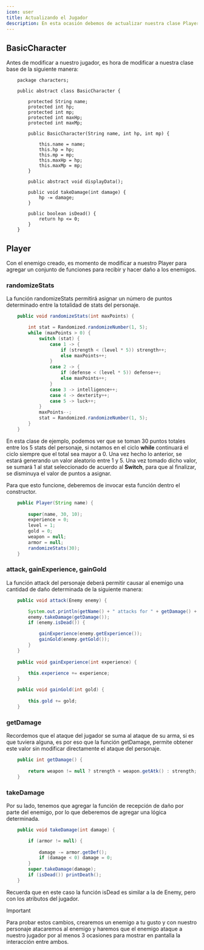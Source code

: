 ```yaml
---
icon: user
title: Actualizando el Jugador
description: En esta ocasión debemos de actualizar nuestra clase Player para generar los stats de forma aleatoria mientras agregamos las mecánicas de atacar y recibir daño.
---
```


## BasicCharacter

Antes de modificar a nuestro jugador, es hora de modificar a nuestra clase base de la siguiente manera:

```java{22-24,26-28}
    package characters;
    
    public abstract class BasicCharacter {
    
        protected String name;
        protected int hp;
        protected int mp;
        protected int maxHp;
        protected int maxMp;
    
        public BasicCharacter(String name, int hp, int mp) {
    
            this.name = name;
            this.hp = hp;
            this.mp = mp;
            this.maxHp = hp;
            this.maxMp = mp;
        }
    
        public abstract void displayData();
    
        public void takeDamage(int damage) {
            hp -= damage;
        }
    
        public boolean isDead() {
            return hp <= 0;
        }
    }
```

## Player

Con el enemigo creado, es momento de modificar a nuestro Player para agregar un conjunto de funciones para recibir y
hacer daño a los enemigos.

### randomizeStats

La función randomizeStats permitirá asignar un número de puntos determinado entre la totalidad de stats del personaje.

```java
    public void randomizeStats(int maxPoints) {

		int stat = Randomized.randomizeNumber(1, 5);
		while (maxPoints > 0) {
			switch (stat) {
				case 1 -> {
					if (strength < (level * 5)) strength++;
					else maxPoints++;
				}
				case 2 -> {
					if (defense < (level * 5)) defense++;
					else maxPoints++;
				}
				case 3 -> intelligence++;
				case 4 -> dexterity++;
				case 5 -> luck++;
			}
			maxPoints--;
			stat = Randomized.randomizeNumber(1, 5);
		}
	}
```

En esta clase de ejemplo, podemos ver que se toman 30 puntos totales entre los 5 stats del personaje, si notamos en el
ciclo **while** continuará el ciclo siempre que el total sea mayor a 0. Una vez hecho lo anterior, se estará generando
un valor aleatorio entre 1 y 5. Una vez tomado dicho valor, se sumará 1 al stat seleccionado de acuerdo al **Switch**,
para que al finalizar, se disminuya el valor de puntos a asignar.

Para que esto funcione, deberemos de invocar esta función dentro el constructor.

```java
    public Player(String name) {
    
        super(name, 30, 10);
        experience = 0;
        level = 1;
        gold = 0;
        weapon = null;
        armor = null;
        randomizeStats(30);
    }
```

### attack, gainExperience, gainGold

La función attack del personaje deberá permitir causar al enemigo una cantidad de daño determinada de la siguiente
manera:

```java
    public void attack(Enemy enemy) {

		System.out.println(getName() + " attacks for " + getDamage() + " damage!");
		enemy.takeDamage(getDamage());
		if (enemy.isDead()) {

			gainExperience(enemy.getExperience());
			gainGold(enemy.getGold());
		}
	}
    
    public void gainExperience(int experience) {

        this.experience += experience;
    }

    public void gainGold(int gold) {
    
        this.gold += gold;
    }
```

### getDamage

Recordemos que el ataque del jugador se suma al ataque de su arma, si es que tuviera alguna, es por eso que la función
getDamage, permite obtener este valor sin modificar directamente el ataque del personaje.

```java
    public int getDamage() {
    
        return weapon != null ? strength + weapon.getAtk() : strength;
    }
```

### takeDamage

Por su lado, tenemos que agregar la función de recepción de daño por parte del enemigo, por lo que deberemos de agregar
una lógica determinada.

```java
    public void takeDamage(int damage) {

        if (armor != null) {
        
            damage -= armor.getDef();
            if (damage < 0) damage = 0;
        }
        super.takeDamage(damage);
        if (isDead()) printDeath();
    }
```

Recuerda que en este caso la función isDead es similar a la de Enemy, pero con los atributos del jugador.

> [!important]
> Para probar estos cambios, crearemos un enemigo a tu gusto y con nuestro personaje atacaremos al enemigo y haremos que
> el enemigo ataque a nuestro jugador por al menos 3 ocasiones para mostrar en pantalla la interacción entre ambos.

